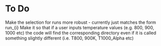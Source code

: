 # To Do

Make the selection for runs more robust - currently just matches the form run_{i}
Make it so that if a user inputs temperature values (e.g. 800, 900, 1000 etc) the code will find the corresponding directory even if it is called something slightly different (i.e. T800, 900K, T1000_Alpha etc)
